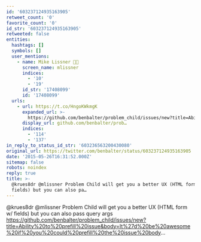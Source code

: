 ```yaml
---
id: '603237124935163905'
retweet_count: '0'
favorite_count: '0'
id_str: '603237124935163905'
retweeted: false
entities:
  hashtags: []
  symbols: []
  user_mentions:
    - name: Mike Lissner 🏳️‍🌈
      screen_name: mlissner
      indices:
        - '10'
        - '19'
      id_str: '17408099'
      id: '17408099'
  urls:
    - url: https://t.co/HngoKWkmgK
      expanded_url: >-
        https://github.com/benbalter/problem_child/issues/new?title=Ability%20to%20prefill%20issue&body=It%27d%20be%20awesome%20if%20you%20could%20prefill%20the%20issue%20body
      display_url: github.com/benbalter/prob…
      indices:
        - '114'
        - '137'
in_reply_to_status_id_str: '603236563200430080'
original_url: https://twitter.com/benbalter/status/603237124935163905
date: '2015-05-26T16:31:52.000Z'
sitemap: false
robots: noindex
reply: true
title: >-
  @krues8dr @mlissner Problem Child will get you a better UX (HTML form w/
  fields) but you can also pa…
---
```


@krues8dr @mlissner Problem Child will get you a better UX (HTML form w/ fields) but you can also pass query args https://github.com/benbalter/problem_child/issues/new?title=Ability%20to%20prefill%20issue&body=It%27d%20be%20awesome%20if%20you%20could%20prefill%20the%20issue%20body...